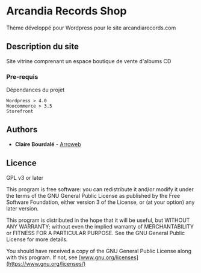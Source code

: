 # Arcandia Records Shop

Thème développé pour Wordpress pour le site arcandiarecords.com

## Description du site

Site vitrine comprenant un espace boutique de vente d'albums CD

### Pre-requis

Dépendances du projet

```
Wordpress > 4.0
Woocommerce > 3.5
Storefront
```


## Authors

* **Claire Bourdalé** - [Arroweb](https://arroweb.net)

## Licence

GPL v3 or later

This program is free software: you can redistribute it and/or modify
it under the terms of the GNU General Public License as published by
the Free Software Foundation, either version 3 of the License, or
(at your option) any later version.

This program is distributed in the hope that it will be useful,
but WITHOUT ANY WARRANTY; without even the implied warranty of
MERCHANTABILITY or FITNESS FOR A PARTICULAR PURPOSE.  See the
GNU General Public License for more details.

You should have received a copy of the GNU General Public License
along with this program.  If not, see [www.gnu.org/licenses](https://www.gnu.org/licenses/)



